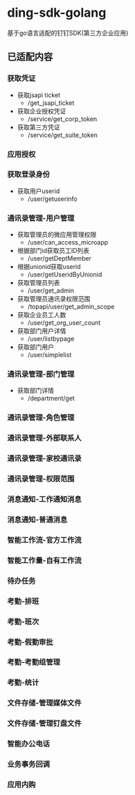 # ding-sdk-golang
基于go语言适配的钉钉SDK(第三方企业应用)
## 已适配内容
### 获取凭证
- 获取jsapi ticket 
    - /get_jsapi_ticket
- 获取企业授权凭证
    - /service/get_corp_token
- 获取第三方凭证 
    - /service/get_suite_token
### 应用授权
### 获取登录身份
- 获取用户userid 
    - /user/getuserinfo

### 通讯录管理-用户管理
- 获取管理员的微应用管理权限 
    - /user/can_access_microapp
- 根据部门id获取员工ID列表 
    - /user/getDeptMember
- 根据unionid获取userid
    - /user/getUseridByUnionid
- 获取管理员列表
    - /user/get_admin
- 获取管理员通讯录权限范围
    - /topapi/user/get_admin_scope
- 获取企业员工人数 
    - /user/get_org_user_count
- 获取部门用户详情 
    - /user/listbypage
- 获取部门用户 
    - /user/simplelist

### 通讯录管理-部门管理
- 获取部门详情
    - /department/get
    
### 通讯录管理-角色管理
### 通讯录管理-外部联系人
### 通讯录管理-家校通讯录
### 通讯录管理-权限范围
### 消息通知-工作通知消息
### 消息通知-普通消息
### 智能工作流-官方工作流
### 智能工作量-自有工作流
### 待办任务
### 考勤-排班
### 考勤-班次
### 考勤-假勤审批
### 考勤-考勤组管理
### 考勤-统计
### 文件存储-管理媒体文件
### 文件存储-管理钉盘文件
### 智能办公电话
### 业务事务回调
### 应用内购